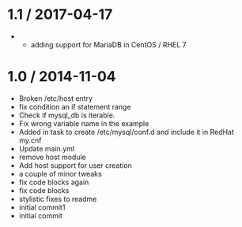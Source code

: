 
1.1 / 2017-04-17
================

  * - adding support for MariaDB in CentOS / RHEL 7

1.0 / 2014-11-04
================

  * Broken /etc/host entry
  * fix condition an if statement range
  * Check if mysql_db is iterable.
  * Fix wrong variable name in the example
  * Added in task to create /etc/mysql/conf.d and include it in RedHat my.cnf
  * Update main.yml
  * remove host module
  * Add host support for user creation
  * a couple of minor tweaks
  * fix code blocks again
  * fix code blocks
  * stylistic fixes to readme
  * initial commit1
  * initial commit
